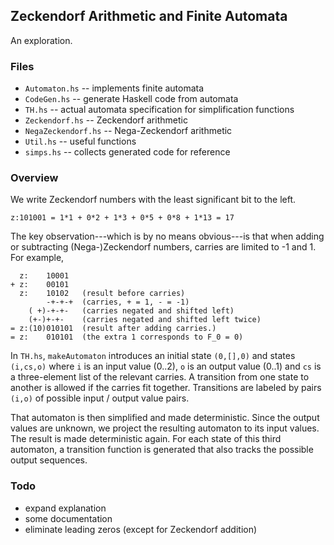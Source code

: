 ## Zeckendorf Arithmetic and Finite Automata

An exploration.

### Files

- `Automaton.hs` -- implements finite automata
- `CodeGen.hs` -- generate Haskell code from automata
- `TH.hs` -- actual automata specification for simplification functions
- `Zeckendorf.hs` -- Zeckendorf arithmetic
- `NegaZeckendorf.hs` -- Nega-Zeckendorf arithmetic
- `Util.hs` -- useful functions
- `simps.hs` -- collects generated code for reference

### Overview

We write Zeckendorf numbers with the least significant bit to the left.

    z:101001 = 1*1 + 0*2 + 1*3 + 0*5 + 0*8 + 1*13 = 17

The key observation---which is by no means obvious---is that when adding
or subtracting (Nega-)Zeckendorf numbers, carries are limited to -1 and 1.
For example,

      z:    10001
    + z:    00101
      z:    10102   (result before carries)
            -+-+-+  (carries, + = 1, - = -1)
        ( +)-+-+-   (carries negated and shifted left)
        (+-)+-+-    (carries negated and shifted left twice)
    = z:(10)010101  (result after adding carries.)
    = z:    010101  (the extra 1 corresponds to F_0 = 0)

In `TH.hs`, `makeAutomaton` introduces an initial state `(0,[],0)`
and states `(i,cs,o)` where `i` is an input value (0..2), `o` is an
output value (0..1) and `cs` is a three-element list of the relevant
carries. A transition from one state to another is allowed if the
carries fit together. Transitions are labeled by pairs `(i,o)` of
possible input / output value pairs.

That automaton is then simplified and made deterministic. Since the output
values are unknown, we project the resulting automaton to its input values.
The result is made deterministic again. For each state of this third
automaton, a transition function is generated that also tracks the possible
output sequences.

### Todo

- expand explanation
- some documentation
- eliminate leading zeros (except for Zeckendorf addition)
